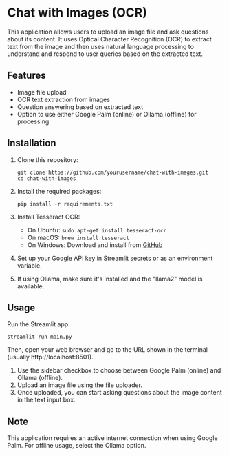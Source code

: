 # Chat with Images (OCR)

This application allows users to upload an image file and ask questions about its content. It uses Optical Character Recognition (OCR) to extract text from the image and then uses natural language processing to understand and respond to user queries based on the extracted text.

## Features

- Image file upload
- OCR text extraction from images
- Question answering based on extracted text
- Option to use either Google Palm (online) or Ollama (offline) for processing

## Installation

1. Clone this repository:
   ```
   git clone https://github.com/yourusername/chat-with-images.git
   cd chat-with-images
   ```

2. Install the required packages:
   ```
   pip install -r requirements.txt
   ```

3. Install Tesseract OCR:
   - On Ubuntu: `sudo apt-get install tesseract-ocr`
   - On macOS: `brew install tesseract`
   - On Windows: Download and install from [GitHub](https://github.com/UB-Mannheim/tesseract/wiki)

4. Set up your Google API key in Streamlit secrets or as an environment variable.

5. If using Ollama, make sure it's installed and the "llama2" model is available.

## Usage

Run the Streamlit app:

```
streamlit run main.py
```

Then, open your web browser and go to the URL shown in the terminal (usually http://localhost:8501).

1. Use the sidebar checkbox to choose between Google Palm (online) and Ollama (offline).
2. Upload an image file using the file uploader.
3. Once uploaded, you can start asking questions about the image content in the text input box.

## Note

This application requires an active internet connection when using Google Palm. For offline usage, select the Ollama option.
